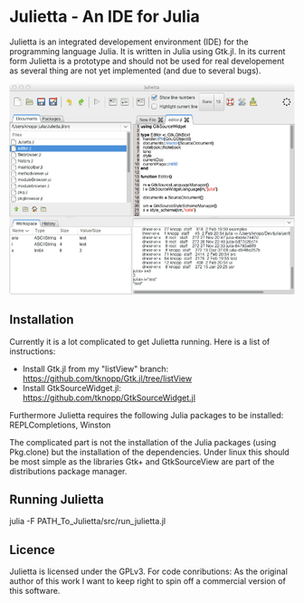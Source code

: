 Julietta - An IDE for Julia
============================

Julietta is an integrated developement environment (IDE) for the programming language Julia. It is written in Julia using Gtk.jl. In its current form Julietta is a prototype and should not be used for real developement as several thing are not yet implemented (and due to several bugs).

![window](doc/fig/julietta.png)

## Installation

Currently it is a lot complicated to get Julietta running. Here is a list of instructions:

- Install Gtk.jl from my "listView" branch: https://github.com/tknopp/Gtk.jl/tree/listView
- Install GtkSourceWidget.jl: https://github.com/tknopp/GtkSourceWidget.jl

Furthermore Julietta requires the following Julia packages to be installed: REPLCompletions, Winston 

The complicated part is not the installation of the Julia packages (using Pkg.clone) but the installation of the dependencies. Under linux this should be most simple as the libraries Gtk+ and GtkSourceView are part of the distributions package manager.

## Running Julietta

julia -F PATH_To_Julietta/src/run_julietta.jl

## Licence

Julietta is licensed under the GPLv3. For code conributions: As the original author of this work I want to keep right to
spin off a commercial version of this software.

